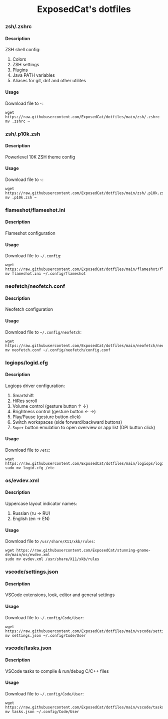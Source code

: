 <h1 align="center">
  <p>ExposedCat's dotfiles</p>
</h1>

### zsh/.zshrc
#### Description
ZSH shell config:
1. Colors
2. ZSH settings
3. Plugins
4. Java PATH variables
5. Aliases for git, dnf and other utilites
#### Usage
Download file to `~`:  
```
wget https://raw.githubusercontent.com/ExposedCat/dotfiles/main/zsh/.zshrc 
mv .zshrc ~
```

### zsh/.p10k.zsh
#### Description
Powerlevel 10K ZSH theme config
#### Usage
Download file to `~`:  
```
wget https://raw.githubusercontent.com/ExposedCat/dotfiles/main/zsh/.p10k.zsh
mv .p10k.zsh ~
```

### flameshot/flameshot.ini
#### Description
Flameshot configuration
#### Usage
Download file to `~/.config`:  
```
wget https://raw.githubusercontent.com/ExposedCat/dotfiles/main/flameshot/flameshot.ini
mv flameshot.ini ~/.config/flameshot
```

### neofetch/neofetch.conf
#### Description
Neofetch configuration
#### Usage
Download file to `~/.config/neofetch`:  
```
wget https://raw.githubusercontent.com/ExposedCat/dotfiles/main/neofetch/neofetch.conf
mv neofetch.conf ~/.config/neofetch/config.conf
```

### logiops/logid.cfg
#### Description
Logiops driver configuration:
1. Smartshift
2. HiRes scroll
3. Volume control (gesture button ↑ ↓)
4. Brightness control (gesture button ← →)
5. Play/Pause (gesture button click)
6. Switch workspaces (side forward/backward buttons)
7. `Super` button emulation to open overview or app list (DPI button click)
#### Usage
Download file to `/etc`:  
```
wget https://raw.githubusercontent.com/ExposedCat/dotfiles/main/logiops/logid.cfg
sudo mv logid.cfg /etc
```

### os/evdev.xml
#### Description
Uppercase layout indicator names:
1. Russian (ru → RU)
2. English (en → EN)
#### Usage
Download file to `/usr/share/X11/xkb/rules`:  
```
wget https://raw.githubusercontent.com/ExposedCat/stunning-gnome-de/main/os/evdev.xml
sudo mv evdev.xml /usr/share/X11/xkb/rules
```

### vscode/settings.json
#### Description
VSCode extensions, look, editor and general settings
#### Usage
Download file to `~/.config/Code/User`:  
```
wget https://raw.githubusercontent.com/ExposedCat/dotfiles/main/vscode/settings.json
mv settings.json ~/.config/Code/User
```

### vscode/tasks.json
#### Description
VSCode tasks to compile & run/debug C/C++ files
#### Usage
Download file to `~/.config/Code/User`:  
```
wget https://raw.githubusercontent.com/ExposedCat/dotfiles/main/vscode/tasks.json
mv tasks.json ~/.config/Code/User
```